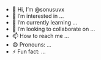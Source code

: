 - 👋 Hi, I’m @sonusuvx
- 👀 I’m interested in ...
- 🌱 I’m currently learning ...
- 💞️ I’m looking to collaborate on ...
- 📫 How to reach me ...
- 😄 Pronouns: ...
- ⚡ Fun fact: ...

<!---
sonusuvx/sonusuvx is a ✨ special ✨ repository because its `README.md` (this file) appears on your GitHub profile.
You can click the Preview link to take a look at your changes.
--->

